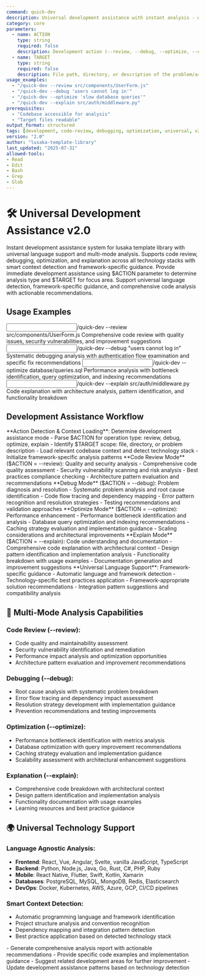 ```yaml
---
command: quick-dev
description: Universal development assistance with instant analysis - works with any codebase and technology stack
category: core
parameters: 
  - name: ACTION
    type: string
    required: false
    description: Development action (--review, --debug, --optimize, --explain)
  - name: TARGET
    type: string
    required: false
    description: File path, directory, or description of the problem/area to analyze
usage_examples:
  - "/quick-dev --review src/components/UserForm.js"
  - "/quick-dev --debug 'users cannot log in'"
  - "/quick-dev --optimize 'slow database queries'"
  - "/quick-dev --explain src/auth/middleware.py"
prerequisites: 
  - "Codebase accessible for analysis"
  - "Target files readable"
output_format: structured
tags: [development, code-review, debugging, optimization, universal, v2-enhanced]
version: "2.0"
author: "lusaka-template-library"
last_updated: "2025-07-31"
allowed-tools:
- Read
- Edit
- Bash
- Grep
- Glob
---
```


# 🛠️ Universal Development Assistance v2.0

<context type="project">
Instant development assistance system for lusaka template library with universal language support and multi-mode analysis. Supports code review, debugging, optimization, and explanation across all technology stacks with smart context detection and framework-specific guidance.
</context>

<instructions>
Provide immediate development assistance using $ACTION parameter to determine analysis type and $TARGET for focus area. Support universal language detection, framework-specific guidance, and comprehensive code analysis with actionable recommendations.
</instructions>

## Usage Examples

<examples>
<example>
<input>/quick-dev --review src/components/UserForm.js</input>
<expected_output>Comprehensive code review with quality issues, security vulnerabilities, and improvement suggestions</expected_output>
</example>
<example>
<input>/quick-dev --debug "users cannot log in"</input>
<expected_output>Systematic debugging analysis with authentication flow examination and specific fix recommendations</expected_output>
</example>
<example>
<input>/quick-dev --optimize database/queries.sql</input>
<expected_output>Performance analysis with bottleneck identification, query optimization, and indexing recommendations</expected_output>
</example>
<example>
<input>/quick-dev --explain src/auth/middleware.py</input>
<expected_output>Code explanation with architecture analysis, pattern identification, and functionality breakdown</expected_output>
</example>
</examples>

## Development Assistance Workflow

<workflow type="conditional">
<task priority="high">
**Action Detection & Context Loading**: Determine development assistance mode
- Parse $ACTION for operation type: review, debug, optimize, explain
- Identify $TARGET scope: file, directory, or problem description
- Load relevant codebase context and detect technology stack
- Initialize framework-specific analysis patterns
</task>

<task priority="high">
**Code Review Mode** ($ACTION = --review): Quality and security analysis
- Comprehensive code quality assessment
- Security vulnerability scanning and risk analysis
- Best practices compliance checking
- Architecture pattern evaluation and recommendations
</task>

<task priority="high">
**Debug Mode** ($ACTION = --debug): Problem diagnosis and resolution
- Systematic problem analysis and root cause identification
- Code flow tracing and dependency mapping
- Error pattern recognition and resolution strategies
- Testing recommendations and validation approaches
</task>

<task priority="high">
**Optimize Mode** ($ACTION = --optimize): Performance enhancement
- Performance bottleneck identification and analysis
- Database query optimization and indexing recommendations
- Caching strategy evaluation and implementation guidance
- Scaling considerations and architectural improvements
</task>

<task priority="medium">
**Explain Mode** ($ACTION = --explain): Code understanding and documentation
- Comprehensive code explanation with architectural context
- Design pattern identification and implementation analysis
- Functionality breakdown with usage examples
- Documentation generation and improvement suggestions
</task>

<task priority="medium">
**Universal Language Support**: Framework-specific guidance
- Automatic language and framework detection
- Technology-specific best practices application
- Framework-appropriate solution recommendations
- Integration pattern suggestions and compatibility analysis
</task>
</workflow>

## 🚀 Multi-Mode Analysis Capabilities

### **Code Review (--review):**
- Code quality and maintainability assessment
- Security vulnerability identification and remediation
- Performance impact analysis and optimization opportunities
- Architecture pattern evaluation and improvement recommendations

### **Debugging (--debug):**
- Root cause analysis with systematic problem breakdown
- Error flow tracing and dependency impact assessment
- Resolution strategy development with implementation guidance
- Prevention recommendations and testing improvements

### **Optimization (--optimize):**
- Performance bottleneck identification with metrics analysis
- Database optimization with query improvement recommendations
- Caching strategy evaluation and implementation guidance
- Scalability assessment with architectural enhancement suggestions

### **Explanation (--explain):**
- Comprehensive code breakdown with architectural context
- Design pattern identification and implementation analysis
- Functionality documentation with usage examples
- Learning resources and best practice guidance

## 🌍 Universal Technology Support

### **Language Agnostic Analysis:**
- **Frontend**: React, Vue, Angular, Svelte, vanilla JavaScript, TypeScript
- **Backend**: Python, Node.js, Java, Go, Rust, C#, PHP, Ruby
- **Mobile**: React Native, Flutter, Swift, Kotlin, Xamarin
- **Databases**: PostgreSQL, MySQL, MongoDB, Redis, Elasticsearch
- **DevOps**: Docker, Kubernetes, AWS, Azure, GCP, CI/CD pipelines

### **Smart Context Detection:**
- Automatic programming language and framework identification
- Project structure analysis and convention recognition
- Dependency mapping and integration pattern detection
- Best practice application based on detected technology stack

<automation trigger="completion">
- Generate comprehensive analysis report with actionable recommendations
- Provide specific code examples and implementation guidance
- Suggest related development areas for further improvement
- Update development assistance patterns based on technology detection
</automation>